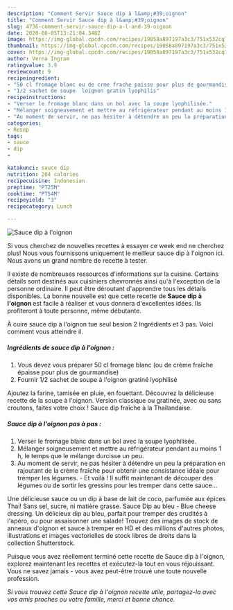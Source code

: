 ```yaml
---
description: "Comment Servir Sauce dip à l&amp;#39;oignon"
title: "Comment Servir Sauce dip à l&amp;#39;oignon"
slug: 4736-comment-servir-sauce-dip-a-l-and-39-oignon
date: 2020-06-05T13:21:04.348Z
image: https://img-global.cpcdn.com/recipes/19058a897197a3c3/751x532cq70/sauce-dip-a-loignon-photo-principale-de-la-recette.jpg
thumbnail: https://img-global.cpcdn.com/recipes/19058a897197a3c3/751x532cq70/sauce-dip-a-loignon-photo-principale-de-la-recette.jpg
cover: https://img-global.cpcdn.com/recipes/19058a897197a3c3/751x532cq70/sauce-dip-a-loignon-photo-principale-de-la-recette.jpg
author: Verna Ingram
ratingvalue: 3.9
reviewcount: 9
recipeingredient:
- "50 cl fromage blanc ou de crme frache paisse pour plus de gourmandise"
- "1/2 sachet de soupe  loignon gratin lyophilis"
recipeinstructions:
- "Verser le fromage blanc dans un bol avec la soupe lyophilisée."
- "Mélanger soigneusement et mettre au réfrigérateur pendant au moins 1 h, le temps que le mélange durcisse un peu."
- "Au moment de servir, ne pas hésiter à détendre un peu la préparation en rajoutant de la crème fraîche pour obtenir une consistance idéale pour tremper les légumes. Et voilà ! Il suffit maintenant de découper des légumes ou de sortir les gressins pour les tremper dans cette sauce..."
categories:
- Resep
tags:
- sauce
- dip
- 

katakunci: sauce dip  
nutrition: 204 calories
recipecuisine: Indonesian
preptime: "PT25M"
cooktime: "PT54M"
recipeyield: "3"
recipecategory: Lunch

---
```



![Sauce dip à l&#39;oignon](https://img-global.cpcdn.com/recipes/19058a897197a3c3/751x532cq70/sauce-dip-a-loignon-photo-principale-de-la-recette.jpg)

Si vous cherchez de nouvelles recettes à essayer ce week end ne cherchez plus! Nous vous fournissons uniquement le meilleur sauce dip à l&#39;oignon ici. Nous avons un grand nombre de recette à tester.

Il existe de nombreuses ressources d'informations sur la cuisine. Certains détails sont destinés aux cuisiniers chevronnés ainsi qu'à l'exception de la personne ordinaire. Il peut être déroutant d'apprendre tous les détails disponibles. La bonne nouvelle est que cette recette de <strong> Sauce dip à l&#39;oignon </strong> est facile à réaliser et vous donnera d'excellentes idées. Ils profiteront à toute personne, même débutante.

<!--inarticleads1-->

À cuire sauce dip à l&#39;oignon tue seul besion 2 Ingrédients et 3 pas. Voici comment vous atteindre il.

##### Ingrédients de sauce dip à l&#39;oignon :

1. Vous devez vous préparer 50 cl fromage blanc (ou de crème fraîche épaisse pour plus de gourmandise)
1. Fournir 1/2 sachet de soupe à l&#39;oignon gratiné lyophilisé


Ajoutez la farine, tamisée en pluie, en fouettant. Découvrez la délicieuse recette de la soupe à l&#39;oignon. Version classique ou gratinée, avec ou sans croutons, faites votre choix ! Sauce dip fraîche à la Thailandaise. 

<!--inarticleads2-->

##### Sauce dip à l&#39;oignon pas à pas :

1. Verser le fromage blanc dans un bol avec la soupe lyophilisée.
1. Mélanger soigneusement et mettre au réfrigérateur pendant au moins 1 h, le temps que le mélange durcisse un peu.
1. Au moment de servir, ne pas hésiter à détendre un peu la préparation en rajoutant de la crème fraîche pour obtenir une consistance idéale pour tremper les légumes. - Et voilà ! Il suffit maintenant de découper des légumes ou de sortir les gressins pour les tremper dans cette sauce...


Une délicieuse sauce ou un dip à base de lait de coco, parfumée aux épices Thai! Sans sel, sucre, ni matière grasse. Sauce Dip au bleu - Blue cheese dressing. Un délicieux dip au bleu, parfait pour tremper des crudités à l&#39;apéro, ou pour assaisonner une salade! Trouvez des images de stock de anneaux d&#39;oignon et sauce à tremper en HD et des millions d&#39;autres photos, illustrations et images vectorielles de stock libres de droits dans la collection Shutterstock. 

<!--inarticleads1-->

<p>
Puisque vous avez réellement terminé cette recette de Sauce dip à l&#39;oignon, explorez maintenant les recettes et exécutez-la tout en vous réjouissant. Vous ne savez jamais - vous avez peut-être trouvé une toute nouvelle profession.
</p>

<p>
<i>Si vous trouvez cette Sauce dip à l&#39;oignon recette utile, partagez-la avec vos amis proches ou votre famille, merci et bonne chance.</i>
</p>
